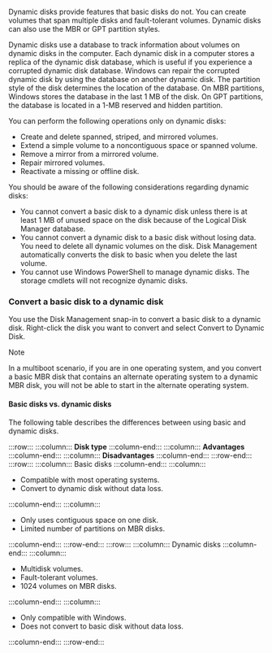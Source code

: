 Dynamic disks provide features that basic disks do not. You can create volumes that span multiple disks and fault-tolerant volumes. Dynamic disks can also use the MBR or GPT partition styles.

Dynamic disks use a database to track information about volumes on dynamic disks in the computer. Each dynamic disk in a computer stores a replica of the dynamic disk database, which is useful if you experience a corrupted dynamic disk database. Windows can repair the corrupted dynamic disk by using the database on another dynamic disk. The partition style of the disk determines the location of the database. On MBR partitions, Windows stores the database in the last 1 MB of the disk. On GPT partitions, the database is located in a 1-MB reserved and hidden partition.

You can perform the following operations only on dynamic disks:

 -  Create and delete spanned, striped, and mirrored volumes.
 -  Extend a simple volume to a noncontiguous space or spanned volume.
 -  Remove a mirror from a mirrored volume.
 -  Repair mirrored volumes.
 -  Reactivate a missing or offline disk.

You should be aware of the following considerations regarding dynamic disks:

 -  You cannot convert a basic disk to a dynamic disk unless there is at least 1 MB of unused space on the disk because of the Logical Disk Manager database.
 -  You cannot convert a dynamic disk to a basic disk without losing data. You need to delete all dynamic volumes on the disk. Disk Management automatically converts the disk to basic when you delete the last volume.
 -  You cannot use Windows PowerShell to manage dynamic disks. The storage cmdlets will not recognize dynamic disks.

### Convert a basic disk to a dynamic disk

You use the Disk Management snap-in to convert a basic disk to a dynamic disk. Right-click the disk you want to convert and select Convert to Dynamic Disk.

> [!NOTE]
> In a multiboot scenario, if you are in one operating system, and you convert a basic MBR disk that contains an alternate operating system to a dynamic MBR disk, you will not be able to start in the alternate operating system.

#### Basic disks vs. dynamic disks

The following table describes the differences between using basic and dynamic disks.

:::row:::
  :::column:::
    **Disk type**
  :::column-end:::
  :::column:::
    **Advantages**
  :::column-end:::
  :::column:::
    **Disadvantages**
  :::column-end:::
:::row-end:::
:::row:::
  :::column:::
    Basic disks
  :::column-end:::
  :::column:::
    

 -  Compatible with most operating systems.
 -  Convert to dynamic disk without data loss.


  :::column-end:::
  :::column:::
    

 -  Only uses contiguous space on one disk.
 -  Limited number of partitions on MBR disks.


  :::column-end:::
:::row-end:::
:::row:::
  :::column:::
    Dynamic disks
  :::column-end:::
  :::column:::
    

 -  Multidisk volumes.
 -  Fault-tolerant volumes.
 -  1024 volumes on MBR disks.


  :::column-end:::
  :::column:::
    

 -  Only compatible with Windows.
 -  Does not convert to basic disk without data loss.


  :::column-end:::
:::row-end:::
